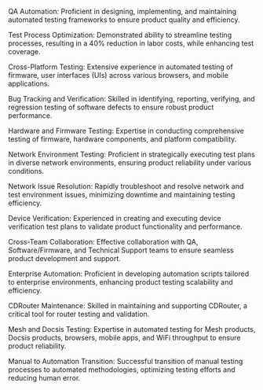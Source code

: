 QA Automation: Proficient in designing, implementing, and maintaining automated testing frameworks to ensure product quality and efficiency.

Test Process Optimization: Demonstrated ability to streamline testing processes, resulting in a 40% reduction in labor costs, while enhancing test coverage.

Cross-Platform Testing: Extensive experience in automated testing of firmware, user interfaces (UIs) across various browsers, and mobile applications.

Bug Tracking and Verification: Skilled in identifying, reporting, verifying, and regression testing of software defects to ensure robust product performance.

Hardware and Firmware Testing: Expertise in conducting comprehensive testing of firmware, hardware components, and platform compatibility.

Network Environment Testing: Proficient in strategically executing test plans in diverse network environments, ensuring product reliability under various conditions.

Network Issue Resolution: Rapidly troubleshoot and resolve network and test environment issues, minimizing downtime and maintaining testing efficiency.

Device Verification: Experienced in creating and executing device verification test plans to validate product functionality and performance.

Cross-Team Collaboration: Effective collaboration with QA, Software/Firmware, and Technical Support teams to ensure seamless product development and support.

Enterprise Automation: Proficient in developing automation scripts tailored to enterprise environments, enhancing product testing scalability and efficiency.

CDRouter Maintenance: Skilled in maintaining and supporting CDRouter, a critical tool for router testing and validation.

Mesh and Docsis Testing: Expertise in automated testing for Mesh products, Docsis products, browsers, mobile apps, and WiFi throughput to ensure product reliability.

Manual to Automation Transition: Successful transition of manual testing processes to automated methodologies, optimizing testing efforts and reducing human error.